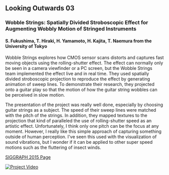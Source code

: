 ## Looking Outwards 03

### Wobble Strings: Spatially Divided Stroboscopic Effect for Augmenting Wobbly Motion of Stringed Instruments
#### S. Fukushima, T. Hiraki, H. Yamamoto, H. Kajita, T. Naemura from the University of Tokyo

Wobble Strings explores how CMOS sensor scans distorts and captures fast moving objects using the rolling-shutter effect. The effect can normally only be seen in a camera viewfinder or a PC screen, but the Wobble Strings team implemented the effect live and in real time. They used spatially divided stroboscopic projection to reproduce the effect by generating animation of sweep lines. To demonstrate their research, they projected onto a guitar play so that the motion of how the guitar string wobbles can be perceived in slow motion.

The presentation of the project was really well done, especially by choosing guitar strings as a subject. The speed of their sweep lines were matched with the pitch of the strings. In addition, they mapped textures to the projection that kind of paralleled the use of rolling-shutter speed as an artistic effect. Unfortunately, I think only one pitch can be the focus at any moment. However, I really like this simple approach of capturing something outside of human perception. I've seen this used with the visualization of sound vibrations, but I wonder if it can be applied to other super speed motions such as the fluttering of insect winds.

[SIGGRAPH 2015 Page](http://s2015.siggraph.org/attendees/emerging-technologies/events/wobble-strings-spatially-divided-stroboscopic-effect)

[![Project Video](http://s2015.siggraph.org/sites/default/files/styles/large_thumbnail/public/images/events/c109-e185-publicimagethumbnail_0.jpg?itok=8lxB2PbL)](https://vimeo.com/128641889)
